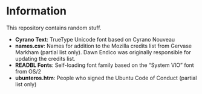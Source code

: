 # Information
This repository contains random stuff.
* **Cyrano Text**: TrueType Unicode font based on Cyrano Nouveau
* **names.csv**: Names for addition to the Mozilla credits list from Gervase Markham (partial list only). Dawn Endico was originally responsible for updating the credits list.
* **READBL Fonts**: Self-loading font family based on the “System VIO” font from OS/2
* **ubunteros.htm**: People who signed the Ubuntu Code of Conduct (partial list only)
